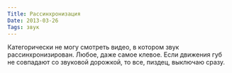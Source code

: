 ```yaml
---
Title: Рассинхронизация
Date: 2013-03-26
Tags: звук
---
```


Категорически не могу смотреть видео, в котором звук рассинхронизирован. Любое, даже самое клевое. Если движения губ не совпадают со звуковой дорожкой, то все, пиздец, выключаю сразу.